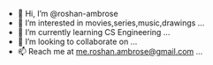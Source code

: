 - 👋 Hi, I’m @roshan-ambrose
- 👀 I’m interested in movies,series,music,drawings ...
- 🌱 I’m currently learning CS Engineering ...
- 💞️ I’m looking to collaborate on ...
- 📫 Reach me at me.roshan.ambrose@gmail.com ...

<!---
roshan-ambrose/roshan-ambrose is a ✨ special ✨ repository because its `README.md` (this file) appears on your GitHub profile.
You can click the Preview link to take a look at your changes.
--->
